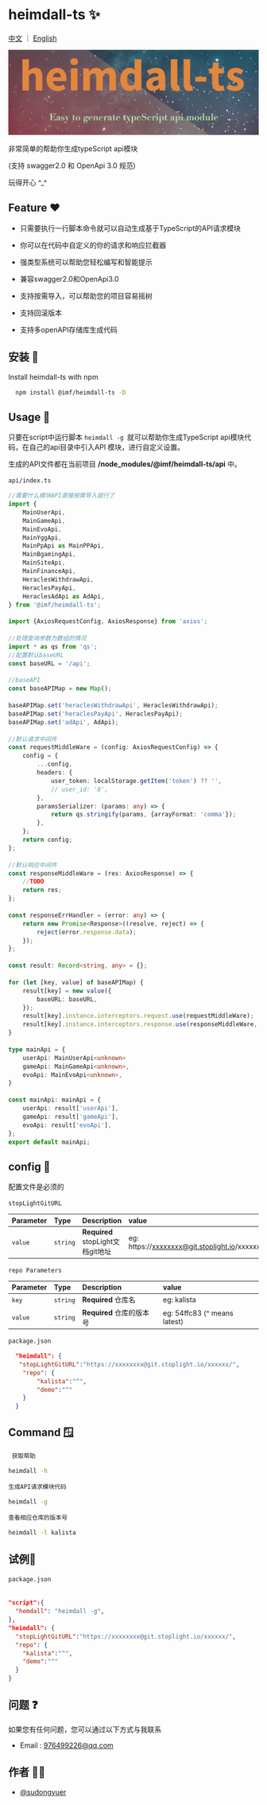 # heimdall-ts ✨
[中文](./README.md) ｜ [English](./README_EN.md)

![](./img/heimdall.jpg)

非常简单的帮助你生成typeScript api模块

(支持 swagger2.0 和 OpenApi 3.0 规范)

玩得开心 ^_^

## Feature ❤️

- 只需要执行一行脚本命令就可以自动生成基于TypeScript的API请求模块

- 你可以在代码中自定义的你的请求和响应拦截器

- 强类型系统可以帮助您轻松编写和智能提示

- 兼容swagger2.0和OpenApi3.0

- 支持按需导入，可以帮助您的项目容易摇树

- 支持回滚版本

- 支持多openAPI存储库生成代码

## 安装 🌝

Install heimdall-ts with npm

```bash
  npm install @imf/heimdall-ts -D
```

## Usage 🍉

只要在script中运行脚本 `heimdall -g `就可以帮助你生成TypeScript api模块代码，在自己的api目录中引入API
模块，进行自定义设置。

生成的API文件都在当前项目 **/node_modules/@imf/heimdall-ts/api** 中。

`api/index.ts`

```ts
//需要什么模块API直接按需导入就行了
import {
    MainUserApi,
    MainGameApi,
    MainEvoApi,
    MainYggApi,
    MainPpApi as MainPPApi,
    MainBgamingApi,
    MainSiteApi,
    MainFinanceApi,
    HeraclesWithdrawApi,
    HeraclesPayApi,
    HeraclesAdApi as AdApi,
} from '@imf/heimdall-ts';

import {AxiosRequestConfig, AxiosResponse} from 'axios';

//处理查询参数为数组的情况
import * as qs from 'qs';
//配置默认baseURL
const baseURL = '/api';

//baseAPI
const baseAPIMap = new Map();

baseAPIMap.set('heraclesWithdrawApi', HeraclesWithdrawApi);
baseAPIMap.set('heraclesPayApi', HeraclesPayApi);
baseAPIMap.set('adApi', AdApi);

//默认请求中间件
const requestMiddleWare = (config: AxiosRequestConfig) => {
    config = {
        ...config,
        headers: {
            user_token: localStorage.getItem('token') ?? '',
            // user_id: '8',
        },
        paramsSerializer: (params: any) => {
            return qs.stringify(params, {arrayFormat: 'comma'});
        },
    };
    return config;
};

//默认响应中间件
const responseMiddleWare = (res: AxiosResponse) => {
    //TODO
    return res;
};

const responseErrHandler = (error: any) => {
    return new Promise<Response>((resolve, reject) => {
        reject(error.response.data);
    });
};

const result: Record<string, any> = {};

for (let [key, value] of baseAPIMap) {
    result[key] = new value({
        baseURL: baseURL,
    });
    result[key].instance.interceptors.request.use(requestMiddleWare);
    result[key].instance.interceptors.response.use(responseMiddleWare, responseErrHandler);
}

type mainApi = {
    userApi: MainUserApi<unknown>
    gameApi: MainGameApi<unknown>,
    evoApi: MainEvoApi<unknown>,
}

const mainApi: mainApi = {
    userApi: result['userApi'],
    gameApi: result['gameApi'],
    evoApi: result['evoApi'],
};
export default mainApi;

```

## config 📖

配置文件是必须的

`stopLightGitURL`

| Parameter   | Type     | Description                            | value            |
| :---------- | :------- | :------------------------------------- | :--------------- |
| `value` | `string` | **Required**   stopLight文档git地址        | eg: https://xxxxxxxx@git.stoplight.io/xxxxxx/


`repo Parameters`

| Parameter   | Type     | Description                            | value            |
| :---------- | :------- | :------------------------------------- | :--------------- |
| `key` | `string` | **Required**  仓库名                       | eg: kalista             |
| `value` | `string` | **Required**   仓库的版本号        | eg: 54ffc83 (^ means latest)         |

`package.json`

```json
  "heimdall": {
   "stopLightGitURL":"https://xxxxxxxx@git.stoplight.io/xxxxxx/",
    "repo": {
        "kalista":"^",
        "demo":"^"
    }
  }
```

## Command 🪟

` 获取帮助`
```bash
heimdall -h
```

`生成API请求模块代码`

```bash
heimdall -g
```

`查看相应仓库的版本号`
```bash
heimdall -l kalista
```



## 试例🐞

`package.json`

```json

"script":{
  "hemdall": "heimdall -g",
},
"heimdall": {
  "stopLightGitURL":"https://xxxxxxxx@git.stoplight.io/xxxxxx/",
  "repo": {
    "kalista":"^",
    "demo":"^"
  }
}

```

## 问题 ❓

如果您有任何问题，您可以通过以下方式与我联系

- Email : 976499226@qq.com


## 作者 👨‍💻

- [@sudongyuer](https://github.com/sudongyuer)



